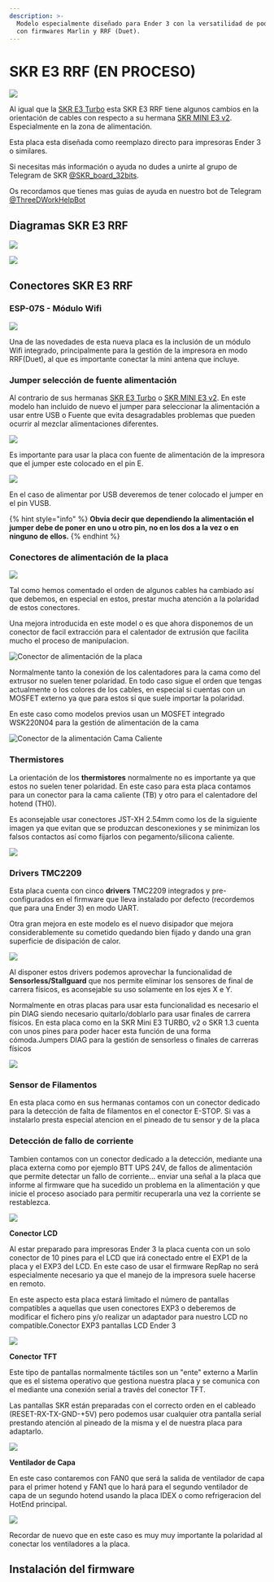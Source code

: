 ```yaml
---
description: >-
  Modelo especialmente diseñado para Ender 3 con la versatilidad de poder usarse
  con firmwares Marlin y RRF (Duet).
---
```


# SKR E3 RRF \(EN PROCESO\)

![](../../../.gitbook/assets/image%20%2844%29.png)

Al igual que la [SKR E3 Turbo](https://3dwork.qitec.net/guias-impresion-3d/mejoras-upgrades/electronica/skr_mini_e3_turbo) esta SKR E3 RRF tiene algunos cambios en la orientación de cables con respecto a su hermana [SKR MINI E3 v2](https://3dwork.qitec.net/guias-impresion-3d/mejoras-upgrades/electronica/skr-mini-e3-v2). Especialmente en la zona de alimentación.

Esta placa esta diseñada como reemplazo directo para impresoras Ender 3 o similares.

Si necesitas más información o ayuda no dudes a unirte al grupo de Telegram de SKR [@SKR\_board\_32bits](https://t.me/SKR_board_32bits).‌

Os recordamos que tienes mas guias de ayuda en nuestro bot de Telegram [@ThreeDWorkHelpBot](https://t.me/ThreeDWorkHelpBot)

## Diagramas SKR E3 RRF

![](../../../.gitbook/assets/image%20%2858%29.png)

![](../../../.gitbook/assets/image%20%2864%29.png)

## Conectores SKR E3 RRF

### ESP-07S - Módulo Wifi

![](../../../.gitbook/assets/image%20%2843%29.png)

Una de las novedades de esta nueva placa es la inclusión de un módulo Wifi integrado, principalmente para la gestión de la impresora en modo RRF\(Duet\), al que es importante conectar la mini antena que incluye.

### Jumper selección de fuente alimentación

Al contrario de sus hermanas [SKR E3 Turbo](https://3dwork.qitec.net/guias-impresion-3d/mejoras-upgrades/electronica/skr_mini_e3_turbo) o [SKR MINI E3 v2](https://3dwork.qitec.net/guias-impresion-3d/mejoras-upgrades/electronica/skr-mini-e3-v2). En este modelo han incluido de nuevo el jumper para seleccionar la alimentación a usar entre USB o Fuente que evita desagradables problemas que pueden ocurrir al mezclar alimentaciones diferentes.

![](../../../.gitbook/assets/image%20%2856%29.png)

Es importante para usar la placa con fuente de alimentación de la impresora que el jumper este colocado en el pin E.

![](../../../.gitbook/assets/image%20%2846%29.png)

En el caso de alimentar por USB deveremos de tener colocado el jumper en el pin VUSB. 

{% hint style="info" %}
**Obvia decir que dependiendo la alimentación el jumper debe de poner en uno u otro pin, no en los dos a la vez o en ninguno de ellos.**
{% endhint %}

### Conectores de alimentación de la placa

![](../../../.gitbook/assets/image%20%2853%29.png)

Tal como hemos comentado el orden de algunos cables ha cambiado así que debemos, en especial en estos, prestar mucha atención a la polaridad de estos conectores.

Una mejora introducida en este model o es que ahora disponemos de un conector de facil extracción para el calentador de extrusión que facilita mucho el proceso de manipulacion.

![Conector de alimentaci&#xF3;n de la placa](../../../.gitbook/assets/image%20%2862%29.png)

Normalmente tanto la conexión de los calentadores para la cama como del extrusor no suelen tener polaridad. En todo caso sigue el orden que tengas actualmente o los colores de los cables, en especial si cuentas con un MOSFET externo ya que para estos si que suele importar la polaridad.

En este caso como modelos previos usan un MOSFET integrado WSK220N04 para la gestión de alimentación de la cama

![Conector de la alimentaci&#xF3;n Cama Caliente](../../../.gitbook/assets/image%20%2852%29.png)

### Thermistores

La orientación de los **thermistores** normalmente no es importante ya que estos no suelen tener polaridad. En este caso para esta placa contamos para un conector para la cama caliente \(TB\) y otro para el calentadore del hotend \(TH0\).

Es aconsejable usar conectores JST-XH 2.54mm como los de la siguiente imagen ya que evitan que se produzcan desconexiones y se minimizan los falsos contactos así como fijarlos con pegamento/silicona caliente.

![](../../../.gitbook/assets/image%20%2854%29.png)

### Drivers TMC2209

Esta placa cuenta con cinco **drivers** TMC2209 integrados y pre-configurados en el firmware que lleva instalado por defecto \(recordemos que para una Ender 3\) en modo UART.

Otra gran mejora en este modelo es el nuevo disipador que mejora considerablemente su cometido quedando bien fijado y dando una gran superficie de disipación de calor.

![](../../../.gitbook/assets/image%20%2855%29.png)

Al disponer estos drivers podemos aprovechar la funcionalidad de **Sensorless/Stallguard** que nos permite eliminar los sensores de final de carrera físicos, es aconsejable su uso solamente en los ejes X e Y.

Normalmente en otras placas para usar esta funcionalidad es necesario el pin DIAG siendo necesario quitarlo/doblarlo para usar finales de carrera físicos. En esta placa como en la SKR Mini E3 TURBO, v2 o SKR 1.3 cuenta con unos pines para poder hacer esta función de una forma cómoda.Jumpers DIAG para la gestión de sensorless o finales de carreras físicos

![](../../../.gitbook/assets/image%20%2857%29.png)

### Sensor de Filamentos

En esta placa como en sus hermanas contamos con un conector dedicado para la detección de falta de filamentos en el conector E-STOP. Si vas a instalarlo presta especial atencion en el pineado de tu sensor y de la placa

### Detección de fallo de corriente

Tambien contamos con un conector dedicado a la detección, mediante una placa externa como por ejemplo BTT UPS 24V, de fallos de alimentación que permite detectar un fallo de corriente... enviar una señal a la placa que informe al firmware que ha sucedido un problema en la alimentación y que inicie el proceso asociado para permitir recuperarla una vez la corriente se restablezca.

![](../../../.gitbook/assets/image%20%2849%29.png)

**Conector LCD**

Al estar preparado para impresoras Ender 3 la placa cuenta con un solo conector de 10 pines para el LCD que irá conectado entre el EXP1 de la placa y el EXP3 del LCD. En este caso de usar el firmware RepRap no será especialmente necesario ya que el manejo de la impresora suele hacerse en remoto.

En este aspecto esta placa estará limitado el número de pantallas compatibles a aquellas que usen conectores EXP3 o deberemos de modificar el fichero pins y/o realizar un adaptador para nuestro LCD no compatible.Conector EXP3 pantallas LCD Ender 3

![](https://telegra.ph/file/05e656e06301a03de263e.png)

**Conector TFT**

Este tipo de pantallas normalmente táctiles son un "ente" externo a Marlin que es el sistema operativo que gestiona nuestra placa y se comunica con el mediante una conexión serial a través del conector TFT.

Las pantallas SKR están preparadas con el correcto orden en el cableado \(RESET-RX-TX-GND-+5V\) pero podemos usar cualquier otra pantalla serial prestando atención al pineado de la misma y el de nuestra placa para adaptarlo.

![](../../../.gitbook/assets/image%20%2847%29.png)

**Ventilador de Capa**

En este caso contaremos con FAN0 que será la salida de ventilador de capa para el primer hotend y FAN1 que lo hará para el segundo ventilador de capa de un segundo hotend usando la placa IDEX o como refrigeracion del HotEnd principal. 

![](../../../.gitbook/assets/image%20%2865%29.png)

Recordar de nuevo que en este caso es muy muy importante la polaridad al conectar los ventiladores a la placa.

## **Instalación del firmware**



